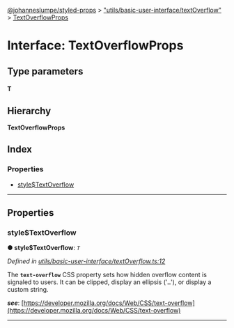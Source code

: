 [@johanneslumpe/styled-props](../README.md) > ["utils/basic-user-interface/textOverflow"](../modules/_utils_basic_user_interface_textoverflow_.md) > [TextOverflowProps](../interfaces/_utils_basic_user_interface_textoverflow_.textoverflowprops.md)

# Interface: TextOverflowProps

## Type parameters
#### T 
## Hierarchy

**TextOverflowProps**

## Index

### Properties

* [style$TextOverflow](_utils_basic_user_interface_textoverflow_.textoverflowprops.md#style_textoverflow)

---

## Properties

<a id="style_textoverflow"></a>

###  style$TextOverflow

**● style$TextOverflow**: *`T`*

*Defined in [utils/basic-user-interface/textOverflow.ts:12](https://github.com/johanneslumpe/styled-props/blob/8e709f1/src/utils/basic-user-interface/textOverflow.ts#L12)*

The **`text-overflow`** CSS property sets how hidden overflow content is signaled to users. It can be clipped, display an ellipsis ('`…`'), or display a custom string.

*__see__*: [https://developer.mozilla.org/docs/Web/CSS/text-overflow](https://developer.mozilla.org/docs/Web/CSS/text-overflow)

___

